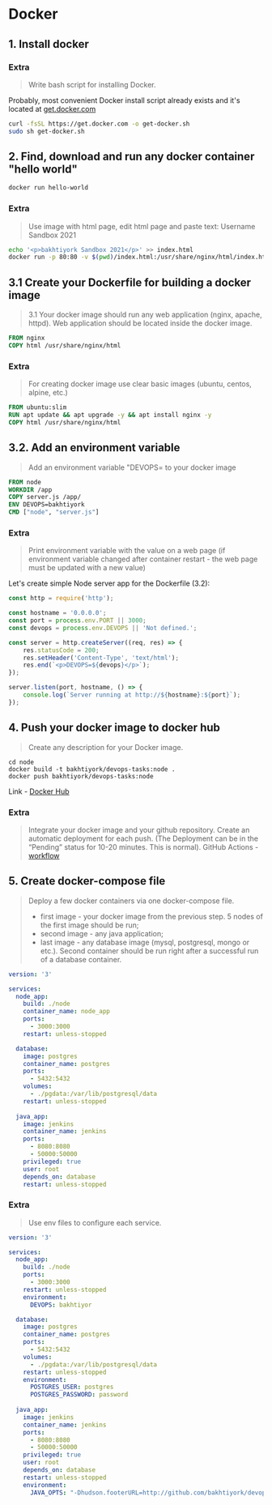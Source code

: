 # Docker

## 1. Install docker

### Extra
> Write bash script for installing Docker.

Probably, most convenient Docker install script already exists and it's located at [get.docker.com](https://get.docker.com/)
```sh
curl -fsSL https://get.docker.com -o get-docker.sh
sudo sh get-docker.sh
```
  
## 2. Find, download and run any docker container "hello world"

```sh
docker run hello-world
```

### Extra
> Use image with html page, edit html page and paste text: Username Sandbox 2021

```sh
echo '<p>bakhtiyork Sandbox 2021</p>' >> index.html
docker run -p 80:80 -v $(pwd)/index.html:/usr/share/nginx/html/index.html nginx

```
  
## 3.1 Create your Dockerfile for building a docker image
> 3.1 Your docker image should run any web application (nginx, apache, httpd). Web application should be located inside the docker image. 

```Dockerfile
FROM nginx
COPY html /usr/share/nginx/html

```
### Extra
> For creating docker image use clear basic images (ubuntu, centos, alpine, etc.)

```Dockerfile
FROM ubuntu:slim
RUN apt update && apt upgrade -y && apt install nginx -y
COPY html /usr/share/nginx/html

```

## 3.2. Add an environment variable
> Add an environment variable "DEVOPS=<username> to your docker image
```Dockerfile
FROM node
WORKDIR /app
COPY server.js /app/
ENV DEVOPS=bakhtiyork
CMD ["node", "server.js"]

```

### Extra
> Print environment variable with the value on a web page (if environment variable changed after container restart - the web page must be updated with a new value)

Let's create simple Node server app for the Dockerfile (3.2):
```JavaScript
const http = require('http');

const hostname = '0.0.0.0';
const port = process.env.PORT || 3000;
const devops = process.env.DEVOPS || 'Not defined.';

const server = http.createServer((req, res) => {
    res.statusCode = 200;
    res.setHeader('Content-Type', 'text/html');
    res.end(`<p>DEVOPS=${devops}</p>`);
});

server.listen(port, hostname, () => {
    console.log(`Server running at http://${hostname}:${port}`);
});


```

## 4. Push your docker image to docker hub
> Create any description for your Docker image.
```
cd node
docker build -t bakhtiyork/devops-tasks:node .
docker push bakhtiyork/devops-tasks:node
```
Link - [Docker Hub](https://hub.docker.com/r/bakhtiyork/devops-tasks)


### Extra
> Integrate your docker image and your github repository. Create an automatic deployment for each push. (The Deployment can be in the “Pending” status for 10-20 minutes. This is normal).
GitHub Actions - [workflow](https://github.com/bakhtiyork/devops-tasks/blob/master/.github/workflows/github-actions.yml)


## 5. Create docker-compose file
> Deploy a few docker containers via one docker-compose file. 
> * first image - your docker image from the previous step. 5 nodes of the first image should be run;
> * second image - any java application;
> * last image - any database image (mysql, postgresql, mongo or etc.).
> Second container should be run right after a successful run of a database container.

```yaml
version: '3'

services:
  node_app:
    build: ./node
    container_name: node_app
    ports:
      - 3000:3000
    restart: unless-stopped

  database:
    image: postgres 
    container_name: postgres
    ports:
      - 5432:5432
    volumes:
      - ./pgdata:/var/lib/postgresql/data
    restart: unless-stopped
  
  java_app:
    image: jenkins
    container_name: jenkins
    ports:
      - 8080:8080
      - 50000:50000
    privileged: true
    user: root
    depends_on: database
    restart: unless-stopped

```

### Extra
> Use env files to configure each service.
```yaml
version: '3'

services:
  node_app:
    build: ./node
    ports:
      - 3000:3000
    restart: unless-stopped
    environment:
      DEVOPS: bakhtiyor

  database:
    image: postgres 
    container_name: postgres
    ports:
      - 5432:5432
    volumes:
      - ./pgdata:/var/lib/postgresql/data
    restart: unless-stopped
    environment:
      POSTGRES_USER: postgres
      POSTGRES_PASSWORD: password
  
  java_app:
    image: jenkins
    container_name: jenkins
    ports:
      - 8080:8080
      - 50000:50000
    privileged: true
    user: root
    depends_on: database
    restart: unless-stopped
    environment: 
      JAVA_OPTS: "-Dhudson.footerURL=http://github.com/bakhtiyork/devops-tasks"
```
